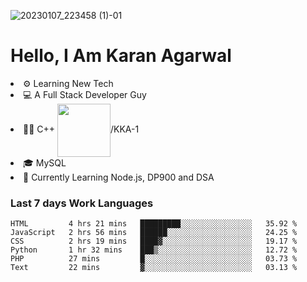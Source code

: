 ![20230107_223458 (1)-01](https://user-images.githubusercontent.com/85556603/212357966-4002f7aa-471b-4b3c-923d-f2b0d543cad5.jpeg)


<h1>Hello, I Am Karan Agarwal</h1>
<li>⚙ Learning New Tech</li>
<li>💻 A Full Stack Developer Guy</li>
<li>👨‍💻 C++ <img align="center" width="85" src="https://img.shields.io/badge/-LeetCode-FFA116?style=for-the-badge&logo=LeetCode&logoColor=black"/>/KKA-1</li> 
<li>🎓 MySQL 
<li>🙌 Currently Learning Node.js, DP900 and DSA</li>  
   
<h3>Last 7 days Work Languages </h3> 
     
<!--START_SECTION:waka-->

```text
HTML         4 hrs 21 mins   █████████░░░░░░░░░░░░░░░░   35.92 %
JavaScript   2 hrs 56 mins   ██████░░░░░░░░░░░░░░░░░░░   24.25 %
CSS          2 hrs 19 mins   ████▓░░░░░░░░░░░░░░░░░░░░   19.17 %
Python       1 hr 32 mins    ███▒░░░░░░░░░░░░░░░░░░░░░   12.72 %
PHP          27 mins         █░░░░░░░░░░░░░░░░░░░░░░░░   03.73 %
Text         22 mins         ▓░░░░░░░░░░░░░░░░░░░░░░░░   03.13 %
```

<!--END_SECTION:waka-->
